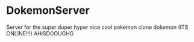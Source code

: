 DokemonServer
=============

Server for the super duper hyper nice cool pokemon clone dokemon (ITS ONLINE!!!) AHISDGOUGHG
